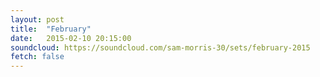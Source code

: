 ```yaml
---
layout: post
title:  "February"
date:   2015-02-10 20:15:00
soundcloud: https://soundcloud.com/sam-morris-30/sets/february-2015
fetch: false
---
```

